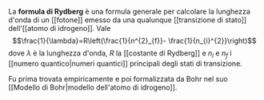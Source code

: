 La **formula di Rydberg** è una formula generale per calcolare la lunghezza d'onda di un [[fotone]] emesso da una qualunque [[transizione di stato]] dell'[[atomo di idrogeno]]. Vale
$$\frac{1}{\lambda}=R\left(\frac{1}{n^{2}_{f}}- \frac{1}{n_{i}^{2}}\right)$$
dove $\lambda$ è la lunghezza d'onda, $R$ la [[costante di Rydberg]] e $n_{i}$ e $n_{f}$ i [[numero quantico|numeri quantici]] principali degli stati di transizione.

Fu prima trovata empiricamente e poi formalizzata da Bohr nel suo [[Modello di Bohr|modello dell'atomo di idrogeno]].